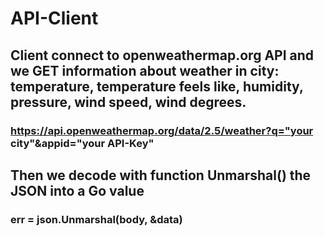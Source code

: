 # API-Client

## Client connect to openweathermap.org API and we GET information about weather in city: temperature, temperature feels like, humidity, pressure, wind speed, wind degrees.

### https://api.openweathermap.org/data/2.5/weather?q="your city"&appid="your API-Key"

## Then we decode with function Unmarshal() the JSON into a Go value
### err = json.Unmarshal(body, &data)

